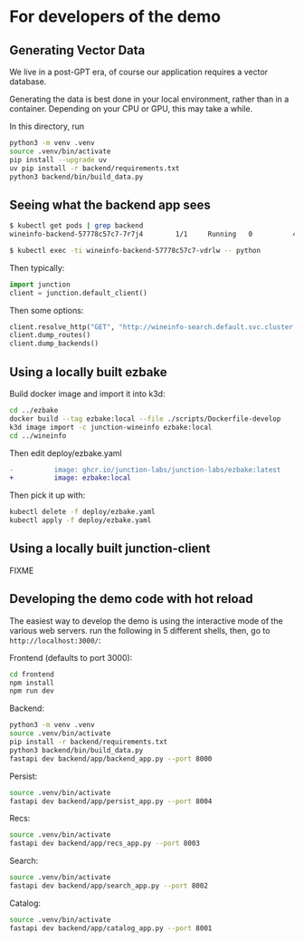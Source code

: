 # For developers of the demo

## Generating Vector Data

We live in a post-GPT era, of course our application requires a vector database.

Generating the data is best done in your local environment, rather than in a
container. Depending on your CPU or GPU, this may take a while.

In this directory, run

```bash
python3 -m venv .venv
source .venv/bin/activate
pip install --upgrade uv
uv pip install -r backend/requirements.txt
python3 backend/bin/build_data.py
```

## Seeing what the backend app sees

```bash
$ kubectl get pods | grep backend
wineinfo-backend-57778c57c7-7r7j4        1/1     Running   0          42m

$ kubectl exec -ti wineinfo-backend-57778c57c7-vdrlw -- python
```

Then typically:

```python
import junction
client = junction.default_client()
```

Then some options:

```python
client.resolve_http("GET", "http://wineinfo-search.default.svc.cluster.local/search/?foo=bar", {})
client.dump_routes()
client.dump_backends()
```

## Using a locally built ezbake

Build docker image and import it into k3d:

```bash
cd ../ezbake
docker build --tag ezbake:local --file ./scripts/Dockerfile-develop
k3d image import -c junction-wineinfo ezbake:local
cd ../wineinfo
```

Then edit deploy/ezbake.yaml

```diff
-          image: ghcr.io/junction-labs/junction-labs/ezbake:latest
+          image: ezbake:local
```

Then pick it up with:

```bash
kubectl delete -f deploy/ezbake.yaml
kubectl apply -f deploy/ezbake.yaml
```

## Using a locally built junction-client

FIXME

## Developing the demo code with hot reload

The easiest way to develop the demo is using the interactive mode of the various
web servers. run the following in 5 different shells, then, go to
`http://localhost:3000/`:

Frontend (defaults to port 3000):

```bash
cd frontend
npm install
npm run dev
```

Backend:

```bash
python3 -m venv .venv
source .venv/bin/activate
pip install -r backend/requirements.txt
python3 backend/bin/build_data.py
fastapi dev backend/app/backend_app.py --port 8000
```

Persist:

```bash
source .venv/bin/activate
fastapi dev backend/app/persist_app.py --port 8004
```

Recs:

```bash
source .venv/bin/activate
fastapi dev backend/app/recs_app.py --port 8003
```

Search:

```bash
source .venv/bin/activate
fastapi dev backend/app/search_app.py --port 8002
```

Catalog:

```bash
source .venv/bin/activate
fastapi dev backend/app/catalog_app.py --port 8001
```
